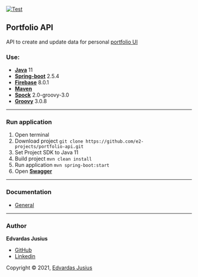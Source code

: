 [![Test](https://github.com/e2-projects/portfolio-api/actions/workflows/test.yaml/badge.svg)](https://github.com/e2-projects/portfolio-api/actions/workflows/test.yaml)

## Portfolio API
API to create and update data for personal [portfolio UI](https://github.com/e2-projects/my-portfolio)

### Use:
* [**Java**](https://www.java.com/en/) 11
* [**Spring-boot**](https://spring.io/projects/spring-boot) 2.5.4
* [**Firebase**](https://firebase.google.com/docs/admin/setup) 8.0.1
* [**Maven**](https://maven.apache.org)
* [**Spock**](https://spockframework.org) 2.0-groovy-3.0
* [**Groovy**](https://groovy-lang.org) 3.0.8

---

### Run application
1. Open terminal
2. Download project `git clone https://github.com/e2-projects/portfolio-api.git`
3. Set Project SDK to Java 11
4. Build project `mvn clean install`
5. Run application `mvn spring-boot:start`
6. Open [**Swagger**](http://localhost:8087/portfolio/api/v1/swagger-ui/#/)

---

### Documentation
* [General](doc/GENERAL.md)

---

### Author

**Edvardas Jusius**

* [GitHub](https://github.com/Dum6o)
* [Linkedin](https://www.linkedin.com/in/edvardasjusius/)

Copyright © 2021, [Edvardas Jusius](https://github.com/Dum6o)
<!--Released under the [MIT License](LICENSE).-->
